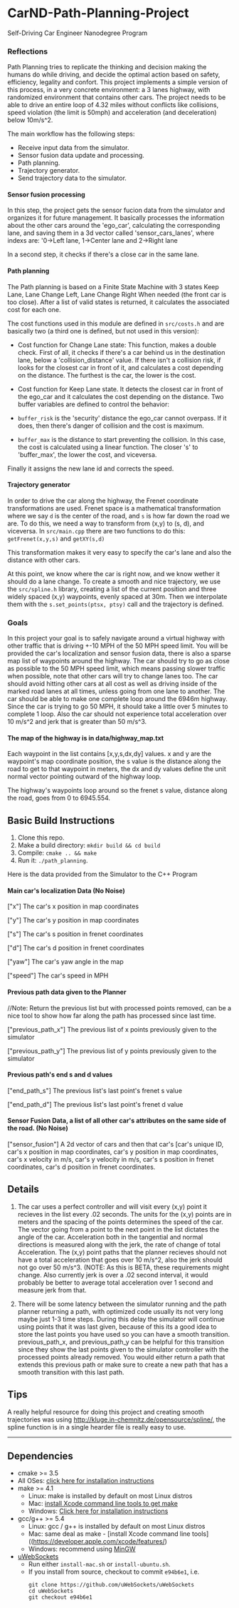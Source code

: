 # CarND-Path-Planning-Project
Self-Driving Car Engineer Nanodegree Program

### Reflections

Path Planning tries to replicate the thinking and decision making the humans do while driving, and decide the optimal action based on safety, efficiency, legality and confort. This project implements a simple version of this process, in a very concrete environment: a 3 lanes highway, with randomized environment that contains other cars. The project needs to be able to drive an entire loop of 4.32 miles without conflicts like collisions, speed violation (the limit is 50mph) and acceleration (and deceleration) below 10m/s^2.

The main workflow has the following steps:

- Receive input data from the simulator.
- Sensor fusion data update and processing.
- Path planning.
- Trajectory generator.
- Send trajectory data to the simulator.

#### Sensor fusion processing

In this step, the project gets the sensor fucion data from the simulator and organizes it for future management. It basically processes the information about the other cars around the 'ego_car', calculating the corresponding lane, and saving them in a 3d vector called 'sensor_cars_lanes', where indexs are: '0->Left lane, 1->Center lane and 2->Right lane

In a second step, it checks if there's a close car in the same lane.

#### Path planning
The Path planning is based on a Finite State Machine with 3 states Keep Lane, Lane Change Left, Lane Change Right When needed (the front car is too close). After a list of valid states is returned, it calculates the associated cost for each one.

The cost functions used in this module are defined in `src/costs.h` and are basically two (a third one is defined, but not used in this version):

- Cost function for Change Lane state: This function, makes a double check. First of all, it checks if there's a car behind us in the destination lane, below a 'collision_distance' value. If there isn't a collision risk, if looks for the closest car in front of it, and calculates a cost depending on the distance. The furthest is the car, the lower is the cost.

- Cost function for Keep Lane state. It detects the closest car in front of the ego_car and it calculates the cost depending on the distance. Two buffer variables are defined to control the behavior:

 - `buffer_risk` is the 'security' distance the ego_car cannot overpass. If it does, then there's danger of collision and the cost is maximum.
 - `buffer_max` is the distance to start preventing the collision. In this case, the cost is calculated using a linear function. The closer 's' to 'buffer_max', the lower the cost, and viceversa.

Finally it assigns the new lane id and corrects the speed.

#### Trajectory generator

In order to drive the car along the highway, the Frenet coordinate transformations are used. Frenet space is a mathematical transformation where we say `d` is the center of the road, and `s` is how far down the road we are. To do this, we need a way to transform from (x,y) to (s, d), and viceversa. In `src/main.cpp` there are two functions to do this: `getFrenet(x,y,s)` and `getXY(s,d)`

This transformation makes it very easy to specify the car's lane and also the distance with other cars.

At this point, we know where the car is right now, and we know wether it should do a lane change. To create a smooth and nice trajectory, we use the `src/spline.h` library, creating a list of the current position and three widely spaced (x,y) waypoints, evenly spaced at 30m. Then we interpolate them with the `s.set_points(ptsx, ptsy)` call and the trajectory is defined.



### Goals
In this project your goal is to safely navigate around a virtual highway with other traffic that is driving +-10 MPH of the 50 MPH speed limit. You will be provided the car's localization and sensor fusion data, there is also a sparse map list of waypoints around the highway. The car should try to go as close as possible to the 50 MPH speed limit, which means passing slower traffic when possible, note that other cars will try to change lanes too. The car should avoid hitting other cars at all cost as well as driving inside of the marked road lanes at all times, unless going from one lane to another. The car should be able to make one complete loop around the 6946m highway. Since the car is trying to go 50 MPH, it should take a little over 5 minutes to complete 1 loop. Also the car should not experience total acceleration over 10 m/s^2 and jerk that is greater than 50 m/s^3.

#### The map of the highway is in data/highway_map.txt
Each waypoint in the list contains  [x,y,s,dx,dy] values. x and y are the waypoint's map coordinate position, the s value is the distance along the road to get to that waypoint in meters, the dx and dy values define the unit normal vector pointing outward of the highway loop.

The highway's waypoints loop around so the frenet s value, distance along the road, goes from 0 to 6945.554.

## Basic Build Instructions

1. Clone this repo.
2. Make a build directory: `mkdir build && cd build`
3. Compile: `cmake .. && make`
4. Run it: `./path_planning`.

Here is the data provided from the Simulator to the C++ Program

#### Main car's localization Data (No Noise)

["x"] The car's x position in map coordinates

["y"] The car's y position in map coordinates

["s"] The car's s position in frenet coordinates

["d"] The car's d position in frenet coordinates

["yaw"] The car's yaw angle in the map

["speed"] The car's speed in MPH

#### Previous path data given to the Planner

//Note: Return the previous list but with processed points removed, can be a nice tool to show how far along
the path has processed since last time.

["previous_path_x"] The previous list of x points previously given to the simulator

["previous_path_y"] The previous list of y points previously given to the simulator

#### Previous path's end s and d values

["end_path_s"] The previous list's last point's frenet s value

["end_path_d"] The previous list's last point's frenet d value

#### Sensor Fusion Data, a list of all other car's attributes on the same side of the road. (No Noise)

["sensor_fusion"] A 2d vector of cars and then that car's [car's unique ID, car's x position in map coordinates, car's y position in map coordinates, car's x velocity in m/s, car's y velocity in m/s, car's s position in frenet coordinates, car's d position in frenet coordinates.

## Details

1. The car uses a perfect controller and will visit every (x,y) point it recieves in the list every .02 seconds. The units for the (x,y) points are in meters and the spacing of the points determines the speed of the car. The vector going from a point to the next point in the list dictates the angle of the car. Acceleration both in the tangential and normal directions is measured along with the jerk, the rate of change of total Acceleration. The (x,y) point paths that the planner recieves should not have a total acceleration that goes over 10 m/s^2, also the jerk should not go over 50 m/s^3. (NOTE: As this is BETA, these requirements might change. Also currently jerk is over a .02 second interval, it would probably be better to average total acceleration over 1 second and measure jerk from that.

2. There will be some latency between the simulator running and the path planner returning a path, with optimized code usually its not very long maybe just 1-3 time steps. During this delay the simulator will continue using points that it was last given, because of this its a good idea to store the last points you have used so you can have a smooth transition. previous_path_x, and previous_path_y can be helpful for this transition since they show the last points given to the simulator controller with the processed points already removed. You would either return a path that extends this previous path or make sure to create a new path that has a smooth transition with this last path.

## Tips

A really helpful resource for doing this project and creating smooth trajectories was using http://kluge.in-chemnitz.de/opensource/spline/, the spline function is in a single hearder file is really easy to use.

---

## Dependencies

* cmake >= 3.5
 * All OSes: [click here for installation instructions](https://cmake.org/install/)
* make >= 4.1
  * Linux: make is installed by default on most Linux distros
  * Mac: [install Xcode command line tools to get make](https://developer.apple.com/xcode/features/)
  * Windows: [Click here for installation instructions](http://gnuwin32.sourceforge.net/packages/make.htm)
* gcc/g++ >= 5.4
  * Linux: gcc / g++ is installed by default on most Linux distros
  * Mac: same deal as make - [install Xcode command line tools]((https://developer.apple.com/xcode/features/)
  * Windows: recommend using [MinGW](http://www.mingw.org/)
* [uWebSockets](https://github.com/uWebSockets/uWebSockets)
  * Run either `install-mac.sh` or `install-ubuntu.sh`.
  * If you install from source, checkout to commit `e94b6e1`, i.e.
    ```
    git clone https://github.com/uWebSockets/uWebSockets
    cd uWebSockets
    git checkout e94b6e1
    ```
